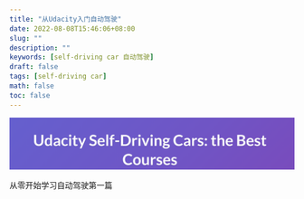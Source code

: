```yaml
---
title: "从Udacity入门自动驾驶"
date: 2022-08-08T15:46:06+08:00
slug: ""
description: ""
keywords: [self-driving car 自动驾驶]
draft: false
tags: [self-driving car]
math: false
toc: false
---
```


![udacity-course](/img/udacity-self-driving-course.png)

从零开始学习自动驾驶第一篇
